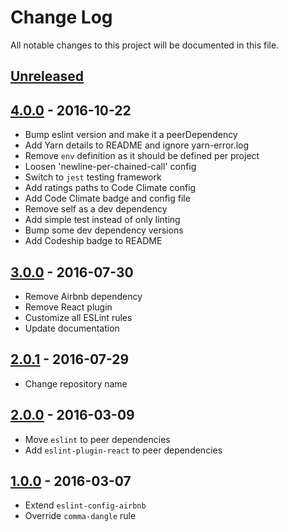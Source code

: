 # Change Log

All notable changes to this project will be documented in this file.

## [Unreleased]

## [4.0.0] - 2016-10-22

- Bump eslint version and make it a peerDependency
- Add Yarn details to README and ignore yarn-error.log
- Remove `env` definition as it should be defined per project
- Loosen 'newline-per-chained-call' config
- Switch to `jest` testing framework
- Add ratings paths to Code Climate config
- Add Code Climate badge and config file
- Remove self as a dev dependency
- Add simple test instead of only linting
- Bump some dev dependency versions
- Add Codeship badge to README

## [3.0.0] - 2016-07-30

- Remove Airbnb dependency
- Remove React plugin
- Customize all ESLint rules
- Update documentation

## [2.0.1] - 2016-07-29

- Change repository name

## [2.0.0] - 2016-03-09

- Move `eslint` to peer dependencies
- Add `eslint-plugin-react` to peer dependencies

## [1.0.0] - 2016-03-07

- Extend `eslint-config-airbnb`
- Override `comma-dangle` rule

[unreleased]: https://github.com/subchannel/javascript/compare/4.0.0...HEAD
[4.0.0]: https://github.com/subchannel/javascript/compare/3.0.0...4.0.0
[3.0.0]: https://github.com/subchannel/javascript/compare/2.0.1...3.0.0
[2.0.1]: https://github.com/subchannel/javascript/compare/2.0.0...2.0.1
[2.0.0]: https://github.com/subchannel/javascript/compare/1.0.0...2.0.0
[1.0.0]: https://github.com/subchannel/javascript/releases/tag/1.0.0
